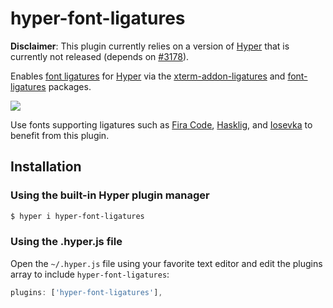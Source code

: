 hyper-font-ligatures
====================

**Disclaimer**:  This plugin currently relies on a version of
[Hyper][Hyper] that is currently not released (depends on
[#3178][#3178]).

Enables [font ligatures][font ligatures] for [Hyper][Hyper]
via the [xterm-addon-ligatures][xterm-addon-ligatures] and 
[font-ligatures][font-ligatures] packages.

![](https://raw.githubusercontent.com/tolbertam/hyper-font-ligatures/master/images/preview.png)

Use fonts supporting ligatures such as [Fira Code][Fira Code],
[Hasklig][Hasklig], and [Iosevka][Iosevka] to benefit from this plugin.

## Installation

### Using the built-in Hyper plugin manager
```bash
$ hyper i hyper-font-ligatures
```

### Using the .hyper.js file
Open the `~/.hyper.js` file using your favorite text editor and edit the
plugins array to include `hyper-font-ligatures`:
```js
plugins: ['hyper-font-ligatures'],
```

[font ligatures]: https://www.hanselman.com/blog/MonospacedProgrammingFontsWithLigatures.aspx
[font-ligatures]: https://github.com/princjef/font-ligatures
[xterm-addon-ligatures]: https://github.com/xtermjs/xterm-addon-ligatures
[xterm.js]: https://github.com/xtermjs/xterm.js
[Fira Code]: https://github.com/tonsky/FiraCode
[Hasklig]: https://github.com/i-tu/Hasklig
[Hyper]: https://hyper.is
[Iosevka]: https://github.com/be5invis/Iosevka
[#3178]: https://github.com/zeit/hyper/pull/3178
